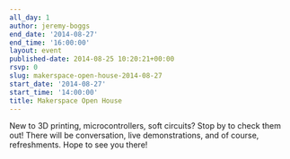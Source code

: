 ```yaml
---
all_day: 1
author: jeremy-boggs
end_date: '2014-08-27'
end_time: '16:00:00'
layout: event
published-date: 2014-08-25 10:20:21+00:00
rsvp: 0
slug: makerspace-open-house-2014-08-27
start_date: '2014-08-27'
start_time: '14:00:00'
title: Makerspace Open House
---
```


New to 3D printing, microcontrollers, soft circuits? Stop by to check them out! There will be conversation, live demonstrations, and of course, refreshments. Hope to see you there!
